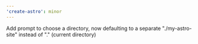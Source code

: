 ```yaml
---
'create-astro': minor
---
```


Add prompt to choose a directory, now defaulting to a separate "./my-astro-site" instead of "." (current directory)

